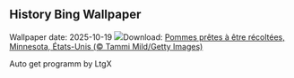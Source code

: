 ## History Bing Wallpaper
Wallpaper date: 2025-10-19
![](https://www.bing.com/th?id=OHR.AppleHarvest_FR-FR3383399730_UHD.jpg&w=1000)Download: [Pommes prêtes à être récoltées, Minnesota, États-Unis (© Tammi Mild/Getty Images)](https://www.bing.com/th?id=OHR.AppleHarvest_FR-FR3383399730_UHD.jpg)

Auto get programm by LtgX
